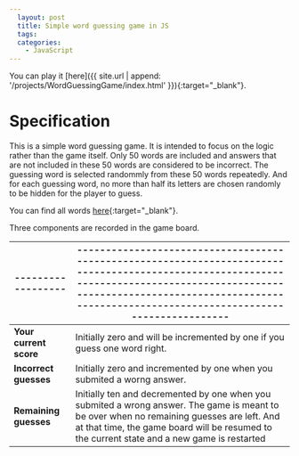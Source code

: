 ```yaml
---
  layout: post
  title: Simple word guessing game in JS
  tags:
  categories:
    - JavaScript
---
```


You can play it [here]({{ site.url | append: '/projects/WordGuessingGame/index.html' }}){:target="_blank"}.

# **Specification**

This is a simple word guessing game. It is intended to focus on the logic rather
than the game itself. Only 50 words are included and answers that are not included
in these 50 words are considered to be incorrect. The guessing word is selected randommly from these 50 words repeatedly. And for each guessing word, no more than
half its letters are chosen randomly to be hidden for the player to guess.

You can find all words [here](https://github.com/xiandew/WordGuessingGame/blob/master/words.js){:target="_blank"}.

Three components are recorded in the game board.

| ------------------ | ----------------------------------------------------------------------------------------------------------------------------------------------------------------------------------------------------------------------------------------- |
| ------------------ | ----------------------------------------------------------------------------------------------------------------------------------------------------------------------------------------------------------------------------------------- |
| **Your current score** | Initially zero and will be incremented by one if you guess one word right.                                                                                                                                                                |
| **Incorrect guesses**  | Initially zero and incremented by one when you submited a worng answer.                                                                                                                                                                   |
| **Remaining guesses**  | Initially ten and decremented by one when you submited a wrong answer. The game is meant to be over when no remaining guesses are left. And at that time, the game board will be resumed to the current state and a new game is restarted |
